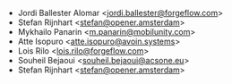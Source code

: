 - Jordi Ballester Alomar \<<jordi.ballester@forgeflow.com>\>
- Stefan Rijnhart \<<stefan@opener.amsterdam>\>
- Mykhailo Panarin \<<m.panarin@mobilunity.com>\>
- Atte Isopuro \<<atte.isopuro@avoin.systems>\>
- Lois Rilo \<<lois.rilo@forgeflow.com>\>
- Souheil Bejaoui \<<souheil.bejaoui@acsone.eu>\>
- Stefan Rijnhart \<<stefan@opener.amsterdam>\>
